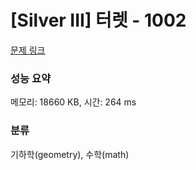 # [Silver III] 터렛 - 1002 

[문제 링크](https://www.acmicpc.net/problem/1002) 

### 성능 요약

메모리: 18660 KB, 시간: 264 ms

### 분류

기하학(geometry), 수학(math)

